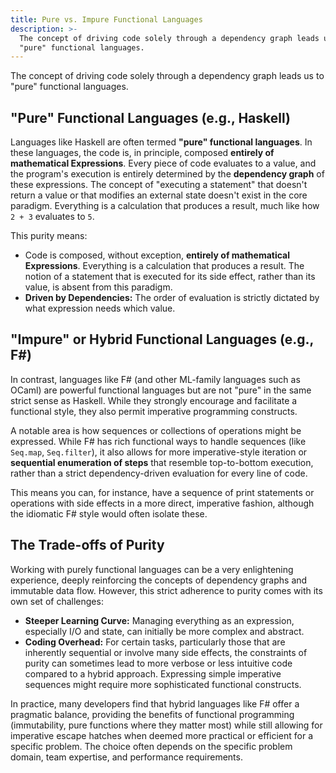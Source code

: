 ```yaml
---
title: Pure vs. Impure Functional Languages
description: >-
  The concept of driving code solely through a dependency graph leads us to
  "pure" functional languages.
---
```

The concept of driving code solely through a dependency graph leads us to "pure" functional languages.

## "Pure" Functional Languages (e.g., Haskell)

Languages like Haskell are often termed **"pure" functional languages**. In these languages, the code is, in principle, composed **entirely of mathematical Expressions**. Every piece of code evaluates to a value, and the program's execution is entirely determined by the **dependency graph** of these expressions. The concept of "executing a statement" that doesn't return a value or that modifies an external state doesn't exist in the core paradigm. Everything is a calculation that produces a result, much like how `2 + 3` evaluates to `5`.

This purity means:

*   Code is composed, without exception, **entirely of mathematical Expressions**. Everything is a calculation that produces a result. The notion of a statement that is executed for its side effect, rather than its value, is absent from this paradigm.
*   **Driven by Dependencies:** The order of evaluation is strictly dictated by what expression needs which value.

## "Impure" or Hybrid Functional Languages (e.g., F#)

In contrast, languages like F# (and other ML-family languages such as OCaml) are powerful functional languages but are not "pure" in the same strict sense as Haskell. While they strongly encourage and facilitate a functional style, they also permit imperative programming constructs.

A notable area is how sequences or collections of operations might be expressed. While F# has rich functional ways to handle sequences (like `Seq.map`, `Seq.filter`), it also allows for more imperative-style iteration or **sequential enumeration of steps** that resemble top-to-bottom execution, rather than a strict dependency-driven evaluation for every line of code.

This means you can, for instance, have a sequence of print statements or operations with side effects in a more direct, imperative fashion, although the idiomatic F# style would often isolate these.

## The Trade-offs of Purity

Working with purely functional languages can be a very enlightening experience, deeply reinforcing the concepts of dependency graphs and immutable data flow. However, this strict adherence to purity comes with its own set of challenges:

*   **Steeper Learning Curve:** Managing everything as an expression, especially I/O and state, can initially be more complex and abstract.
*   **Coding Overhead:** For certain tasks, particularly those that are inherently sequential or involve many side effects, the constraints of purity can sometimes lead to more verbose or less intuitive code compared to a hybrid approach. Expressing simple imperative sequences might require more sophisticated functional constructs.

In practice, many developers find that hybrid languages like F# offer a pragmatic balance, providing the benefits of functional programming (immutability, pure functions where they matter most) while still allowing for imperative escape hatches when deemed more practical or efficient for a specific problem. The choice often depends on the specific problem domain, team expertise, and performance requirements.
